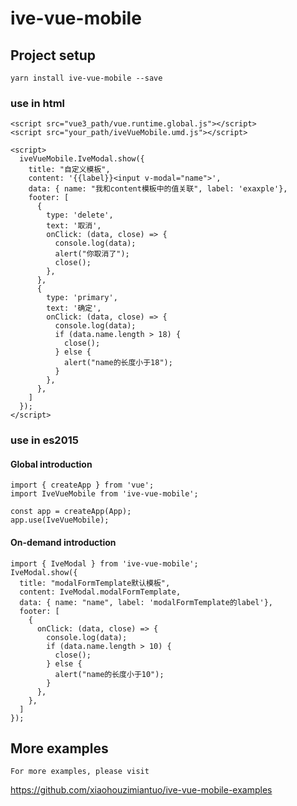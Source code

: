 # ive-vue-mobile

## Project setup
```
yarn install ive-vue-mobile --save
```

### use in html
```
<script src="vue3_path/vue.runtime.global.js"></script>
<script src="your_path/iveVueMobile.umd.js"></script>

<script>
  iveVueMobile.IveModal.show({
    title: "自定义模板",
    content: '{{label}}<input v-modal="name">',
    data: { name: "我和content模板中的值关联", label: 'exaxple'},
    footer: [
      {
        type: 'delete',
        text: '取消',
        onClick: (data, close) => {
          console.log(data);
          alert("你取消了");
          close();
        },
      },
      {
        type: 'primary',
        text: '确定',
        onClick: (data, close) => {
          console.log(data);
          if (data.name.length > 18) {
            close();
          } else {
            alert("name的长度小于18");
          }
        },
      },
    ]
  });
</script>

```
### use in es2015
#### Global introduction
```
import { createApp } from 'vue';
import IveVueMobile from 'ive-vue-mobile';

const app = createApp(App);
app.use(IveVueMobile);
```
#### On-demand introduction

```
import { IveModal } from 'ive-vue-mobile';
IveModal.show({
  title: "modalFormTemplate默认模板",
  content: IveModal.modalFormTemplate,
  data: { name: "name", label: 'modalFormTemplate的label'},
  footer: [
    {
      onClick: (data, close) => {
        console.log(data);
        if (data.name.length > 10) {
          close();
        } else {
          alert("name的长度小于10");
        }
      },
    },
  ]
});
```

## More examples

```
For more examples, please visit 
```
<a href="https://github.com/xiaohouzimiantuo/ive-vue-mobile-examples">https://github.com/xiaohouzimiantuo/ive-vue-mobile-examples</a>

